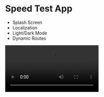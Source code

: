 # Speed Test App

- Splash Screen
- Localization
- Light/Dark Mode
- Dynamic Routes

![App SVideo](video.mp4)
